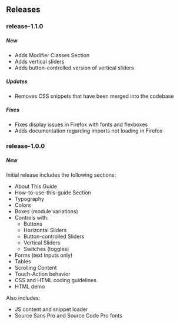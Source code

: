 ## Releases

### release-1.1.0

##### New

* Adds Modifier Classes Section
* Adds vertical sliders
* Adds button-controlled version of vertical sliders

##### Updates

* Removes CSS snippets that have been merged into the codebase

##### Fixes

* Fixes display issues in Firefox with fonts and flexboxes
* Adds documentation regarding imports not loading in Firefox

### release-1.0.0

##### New

Initial release includes the following sections:
* About This Guide
* How-to-use-this-guide Section
* Typography
* Colors
* Boxes (module variations)
* Controls with:
  * Buttons
  * Horizontal Sliders
  * Button-controlled Sliders
  * Vertical Sliders
  * Switches (toggles)
* Forms (text inputs only)
* Tables
* Scrolling Content
* Touch-Action behavior
* CSS and HTML coding guidelines
* HTML demo

Also includes:
* JS content and snippet loader
* Source Sans Pro and Source Code Pro fonts

